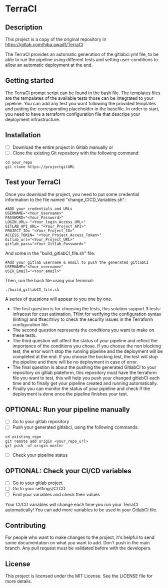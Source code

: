 # TerraCI

## Description
This project is a copy of the original repository in https://gitlab.com/hiba.awad1/TerraCI

The TerraCI provides an automatic generation of the gitlabci.yml file, to be able to run the pipeline using different tests and setting user-conditions to allow an automatic deployment at the end.

## Getting started

The TerraCI prompt script can be found in the bash file. The templates files are the tempalates of the available tests those can be integrated to your pipeline. You can add any test you want following the provided templates and putting the corresponding placeholder in the basefile. In order to start, you need to have a terraform configuration file that descripe your deployment infrastructure.

## Installation

- [ ] Download the entire project in Gitlab manually
or
- [ ] Clone the existing Git repository with the following command:

```
cd your_repo
git clone https://projectgitURL
```

## Test your TerraCI

Once you download the project, you need to put some credential information to the file named "change_CICD_Variables.sh":
```
#ADD your credentials and URLs
USERNAME="<Your_Username>"
PASSWORD="<Your_Password>"
LOGIN_URL= "<Your_login_Access_URL>"
GITLAB_API_URL= "<Your_Project_API>"
PROJECT_ID= "<Your_Project_ID>"
ACCESS_TOKEN= "<Your_Project_Access_Token>"
Gitlab_url="<Your_Project_URL>"
gitlab_pass="<Your_Gitlab_Password>"

```
And some in the "build_gitlabCI_file.sh" file:

```
#Add your gitlab username & email to push the generated gitlabCI
USERNAME="<Your_username>"
USER_Email="<Your_email>"
```





Then, run the bash file using your terminal:
```
./build_gitlabCI_file.sh
```
A series of questions will appear to you one by one.
- The first question is for choosing the tests, this solution support 3 tests: infracost for cost estimation, Tflint for verifying the configuration syntax (linting) and tfsec/trivy to check the security issues in the Terraform configuration file.
- The second question represents the conditions you want to make on these tests.
- The third question will affect the status of your pipeline and reflect the importance of the conditions you chose. If you choose the non blocking test, the error won't stop the running pipeline and the deployment will be completed at the end. If you choose the bocking test, the test will stop the pipeline and there will be no deployment in case of error.
- The final question is about the pushing the generated GitlabCI to your repository on gitlab plateform, this repository must have the terraform file you want to test, this will help you push your changed gitlebCI each time and to finally get your pipeline created and running automatically.
- Finally you can monitor the status of your pipeline and check if the deployment is done once the pipeline finishes your test.

## OPTIONAL: Run your pipeline manually

- [ ] Go to your gitlab repository
- [ ] Push your generated gitlabci, using the following commands: 
```
cd existing_repo
git remote add origin <your_repo_url>
git push -uf origin master
```
- [ ] Check your pipeline status

## OPTIONAL: Check your CI/CD variables 

- [ ] Go to your gitlab project
- [ ] Go to your settings/CI CD
- [ ] Find your variables and check their values

Your CI/CD variables will change each time you run your TerraCI automatically!
You can add more variables to be used in your GitlabCI file.

## Contributing

For people who want to make changes to the project, it's helpful to send some documentation on what you want to add. 
Don't push in the main branch. Any pull request must be validated before with the developers.


## License
This project is licensed under the MIT License. See the LICENSE file for more details.
